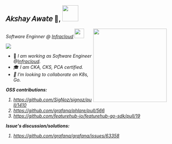 <h2> 𝘈𝘬𝘴𝘩𝘢𝘺 𝘈𝘸𝘢𝘵𝘦 👋, <img src="https://media.giphy.com/media/mGcNjsfWAjY5AEZNw6/giphy.gif" width="50"></h2>
<p><em>Software Enginner @ <a href="https://www.infracloud.io/">Infracloud</a>
  <img src="https://media.giphy.com/media/WUlplcMpOCEmTGBtBW/giphy.gif" width="30">
  <img align='right' src="https://media.giphy.com/media/M9gbBd9nbDrOTu1Mqx/giphy.gif" width="230">
</em></p>

![](https://visitor-badge.glitch.me/badge?page_id=AkshayAwate)

- 💼 <em> I am working as Software Engineer @<a href="https://www.infracloud.io/">Infracloud</a>. </em>
- 🎓 <em> I am CKA, CKS, PCA certified.
- 🤝 <em> I’m looking to collaborate on K8s, Go. </em>

**OSS contributions:**
1. https://github.com/SigNoz/signoz/pull/1410
2. https://github.com/grafana/phlare/pull/566
3. https://github.com/featurehub-io/featurehub-go-sdk/pull/19

**Issue's discussion/solutions:**
1. https://github.com/grafana/grafana/issues/63358
